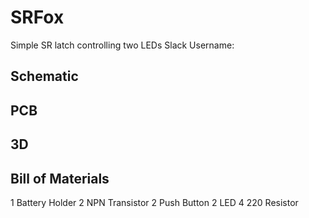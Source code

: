 # SRFox
Simple SR latch controlling two LEDs
Slack Username: 


## Schematic

## PCB

## 3D

## Bill of Materials
1 Battery Holder
2 NPN Transistor
2 Push Button
2 LED
4 220 Resistor
